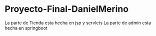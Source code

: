 # Proyecto-Final-DanielMerino
La parte de Tienda esta hecha en jsp y servlets
La parte de admin esta hecha en springboot
